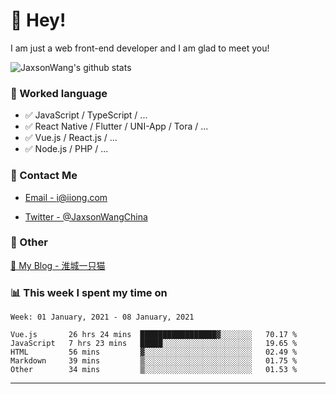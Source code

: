 # 👋 Hey!

I am just a web front-end developer and I am glad to meet you!

![JaxsonWang's github stats](https://github-readme-stats.vercel.app/api?username=JaxsonWang&&show_icons=true&&title_color=1abc9c&&icon_color=1abc9c)


### 📝 Worked language

- ✅ JavaScript / TypeScript / ...
- ✅ React Native / Flutter / UNI-App / Tora / ...
- ✅ Vue.js / React.js / ...
- ✅ Node.js / PHP / ...

### 📮 Contact Me

- [Email - i@iiong.com](mailto:i@iiong.com)

- [Twitter - @JaxsonWangChina](https://twitter.com/JaxsonWangChina)

### 🤪 Other

[📌 My Blog - 淮城一只猫](https://iiong.com)

### 📊 This week I spent my time on

<!--START_SECTION:waka-->
```text
Week: 01 January, 2021 - 08 January, 2021

Vue.js       26 hrs 24 mins  █████████████████▓░░░░░░░   70.17 % 
JavaScript   7 hrs 23 mins   █████░░░░░░░░░░░░░░░░░░░░   19.65 % 
HTML         56 mins         ▓░░░░░░░░░░░░░░░░░░░░░░░░   02.49 % 
Markdown     39 mins         ▒░░░░░░░░░░░░░░░░░░░░░░░░   01.75 % 
Other        34 mins         ▒░░░░░░░░░░░░░░░░░░░░░░░░   01.53 % 
```
<!--END_SECTION:waka-->

---
